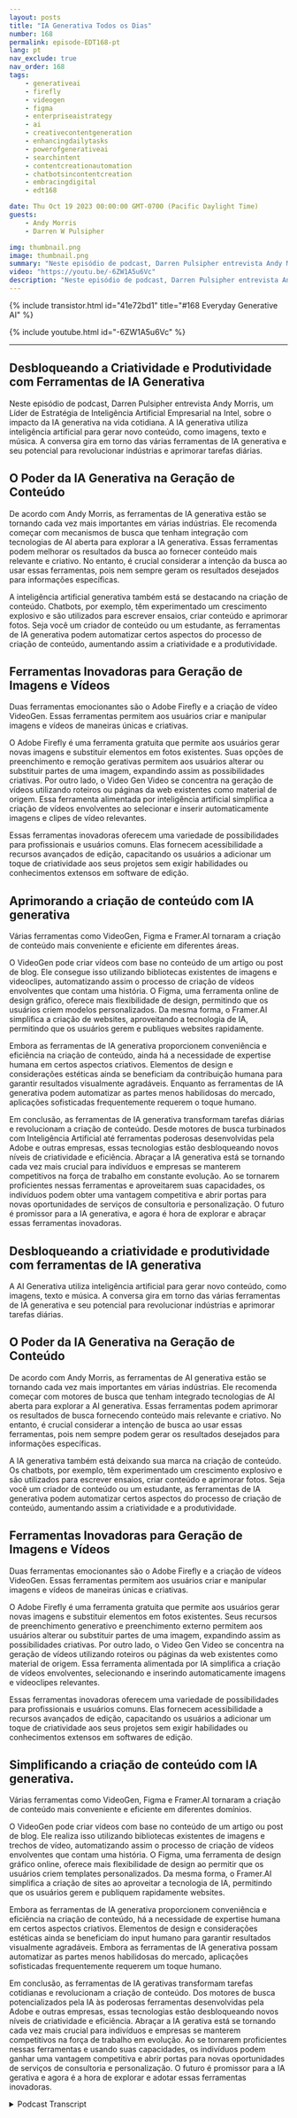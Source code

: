 ```yaml
---
layout: posts
title: "IA Generativa Todos os Dias"
number: 168
permalink: episode-EDT168-pt
lang: pt
nav_exclude: true
nav_order: 168
tags:
    - generativeai
    - firefly
    - videogen
    - figma
    - enterpriseaistrategy
    - ai
    - creativecontentgeneration
    - enhancingdailytasks
    - powerofgenerativeai
    - searchintent
    - contentcreationautomation
    - chatbotsincontentcreation
    - embracingdigital
    - edt168

date: Thu Oct 19 2023 00:00:00 GMT-0700 (Pacific Daylight Time)
guests:
    - Andy Morris
    - Darren W Pulsipher

img: thumbnail.png
image: thumbnail.png
summary: "Neste episódio de podcast, Darren Pulsipher entrevista Andy Morris, líder de Estratégia de IA Corporativa na Intel, sobre o impacto da IA generativa na vida cotidiana."
video: "https://youtu.be/-6ZW1A5u6Vc"
description: "Neste episódio de podcast, Darren Pulsipher entrevista Andy Morris, líder de Estratégia de IA Corporativa na Intel, sobre o impacto da IA generativa na vida cotidiana."
---
```


<div>
{% include transistor.html id="41e72bd1" title="#168 Everyday Generative AI" %}

{% include youtube.html id="-6ZW1A5u6Vc" %}
</div>

---

## Desbloqueando a Criatividade e Produtividade com Ferramentas de IA Generativa

Neste episódio de podcast, Darren Pulsipher entrevista Andy Morris, um Líder de Estratégia de Inteligência Artificial Empresarial na Intel, sobre o impacto da IA generativa na vida cotidiana. A IA generativa utiliza inteligência artificial para gerar novo conteúdo, como imagens, texto e música. A conversa gira em torno das várias ferramentas de IA generativa e seu potencial para revolucionar indústrias e aprimorar tarefas diárias.

## O Poder da IA Generativa na Geração de Conteúdo

De acordo com Andy Morris, as ferramentas de IA generativa estão se tornando cada vez mais importantes em várias indústrias. Ele recomenda começar com mecanismos de busca que tenham integração com tecnologias de AI aberta para explorar a IA generativa. Essas ferramentas podem melhorar os resultados da busca ao fornecer conteúdo mais relevante e criativo. No entanto, é crucial considerar a intenção da busca ao usar essas ferramentas, pois nem sempre geram os resultados desejados para informações específicas.

A inteligência artificial generativa também está se destacando na criação de conteúdo. Chatbots, por exemplo, têm experimentado um crescimento explosivo e são utilizados para escrever ensaios, criar conteúdo e aprimorar fotos. Seja você um criador de conteúdo ou um estudante, as ferramentas de IA generativa podem automatizar certos aspectos do processo de criação de conteúdo, aumentando assim a criatividade e a produtividade.

## Ferramentas Inovadoras para Geração de Imagens e Vídeos

Duas ferramentas emocionantes são o Adobe Firefly e a criação de vídeo VideoGen. Essas ferramentas permitem aos usuários criar e manipular imagens e vídeos de maneiras únicas e criativas.

O Adobe Firefly é uma ferramenta gratuita que permite aos usuários gerar novas imagens e substituir elementos em fotos existentes. Suas opções de preenchimento e remoção gerativas permitem aos usuários alterar ou substituir partes de uma imagem, expandindo assim as possibilidades criativas. Por outro lado, o Video Gen Video se concentra na geração de vídeos utilizando roteiros ou páginas da web existentes como material de origem. Essa ferramenta alimentada por inteligência artificial simplifica a criação de vídeos envolventes ao selecionar e inserir automaticamente imagens e clipes de vídeo relevantes.

Essas ferramentas inovadoras oferecem uma variedade de possibilidades para profissionais e usuários comuns. Elas fornecem acessibilidade a recursos avançados de edição, capacitando os usuários a adicionar um toque de criatividade aos seus projetos sem exigir habilidades ou conhecimentos extensos em software de edição.

## Aprimorando a criação de conteúdo com IA generativa

Várias ferramentas como VideoGen, Figma e Framer.AI tornaram a criação de conteúdo mais conveniente e eficiente em diferentes áreas.

O VideoGen pode criar vídeos com base no conteúdo de um artigo ou post de blog. Ele consegue isso utilizando bibliotecas existentes de imagens e videoclipes, automatizando assim o processo de criação de vídeos envolventes que contam uma história. O Figma, uma ferramenta online de design gráfico, oferece mais flexibilidade de design, permitindo que os usuários criem modelos personalizados. Da mesma forma, o Framer.AI simplifica a criação de websites, aproveitando a tecnologia de IA, permitindo que os usuários gerem e publiques websites rapidamente.

Embora as ferramentas de IA generativa proporcionem conveniência e eficiência na criação de conteúdo, ainda há a necessidade de expertise humana em certos aspectos criativos. Elementos de design e considerações estéticas ainda se beneficiam da contribuição humana para garantir resultados visualmente agradáveis. Enquanto as ferramentas de IA generativa podem automatizar as partes menos habilidosas do mercado, aplicações sofisticadas frequentemente requerem o toque humano.

Em conclusão, as ferramentas de IA generativa transformam tarefas diárias e revolucionam a criação de conteúdo. Desde motores de busca turbinados com Inteligência Artificial até ferramentas poderosas desenvolvidas pela Adobe e outras empresas, essas tecnologias estão desbloqueando novos níveis de criatividade e eficiência. Abraçar a IA generativa está se tornando cada vez mais crucial para indivíduos e empresas se manterem competitivos na força de trabalho em constante evolução. Ao se tornarem proficientes nessas ferramentas e aproveitarem suas capacidades, os indivíduos podem obter uma vantagem competitiva e abrir portas para novas oportunidades de serviços de consultoria e personalização. O futuro é promissor para a IA generativa, e agora é hora de explorar e abraçar essas ferramentas inovadoras.

## Desbloqueando a criatividade e produtividade com ferramentas de IA generativa

A AI Generativa utiliza inteligência artificial para gerar novo conteúdo, como imagens, texto e música. A conversa gira em torno das várias ferramentas de IA generativa e seu potencial para revolucionar indústrias e aprimorar tarefas diárias.

## O Poder da IA Generativa na Geração de Conteúdo

De acordo com Andy Morris, as ferramentas de AI generativa estão se tornando cada vez mais importantes em várias indústrias. Ele recomenda começar com motores de busca que tenham integrado tecnologias de AI aberta para explorar a AI generativa. Essas ferramentas podem aprimorar os resultados de busca fornecendo conteúdo mais relevante e criativo. No entanto, é crucial considerar a intenção de busca ao usar essas ferramentas, pois nem sempre podem gerar os resultados desejados para informações específicas.

A IA generativa também está deixando sua marca na criação de conteúdo. Os chatbots, por exemplo, têm experimentado um crescimento explosivo e são utilizados para escrever ensaios, criar conteúdo e aprimorar fotos. Seja você um criador de conteúdo ou um estudante, as ferramentas de IA generativa podem automatizar certos aspectos do processo de criação de conteúdo, aumentando assim a criatividade e a produtividade.

## Ferramentas Inovadoras para Geração de Imagens e Vídeos

Duas ferramentas emocionantes são o Adobe Firefly e a criação de vídeos VideoGen. Essas ferramentas permitem aos usuários criar e manipular imagens e vídeos de maneiras únicas e criativas.

O Adobe Firefly é uma ferramenta gratuita que permite aos usuários gerar novas imagens e substituir elementos em fotos existentes. Seus recursos de preenchimento generativo e preenchimento externo permitem aos usuários alterar ou substituir partes de uma imagem, expandindo assim as possibilidades criativas. Por outro lado, o Video Gen Video se concentra na geração de vídeos utilizando roteiros ou páginas da web existentes como material de origem. Essa ferramenta alimentada por IA simplifica a criação de vídeos envolventes, selecionando e inserindo automaticamente imagens e videoclipes relevantes.

Essas ferramentas inovadoras oferecem uma variedade de possibilidades para profissionais e usuários comuns. Elas fornecem acessibilidade a recursos avançados de edição, capacitando os usuários a adicionar um toque de criatividade aos seus projetos sem exigir habilidades ou conhecimentos extensos em softwares de edição.

## Simplificando a criação de conteúdo com IA generativa.

Várias ferramentas como VideoGen, Figma e Framer.AI tornaram a criação de conteúdo mais conveniente e eficiente em diferentes domínios.

O VideoGen pode criar vídeos com base no conteúdo de um artigo ou post de blog. Ele realiza isso utilizando bibliotecas existentes de imagens e trechos de vídeo, automatizando assim o processo de criação de vídeos envolventes que contam uma história. O Figma, uma ferramenta de design gráfico online, oferece mais flexibilidade de design ao permitir que os usuários criem templates personalizados. Da mesma forma, o Framer.AI simplifica a criação de sites ao aproveitar a tecnologia de IA, permitindo que os usuários gerem e publiquem rapidamente websites.

Embora as ferramentas de IA generativa proporcionem conveniência e eficiência na criação de conteúdo, há a necessidade de expertise humana em certos aspectos criativos. Elementos de design e considerações estéticas ainda se beneficiam do input humano para garantir resultados visualmente agradáveis. Embora as ferramentas de IA generativa possam automatizar as partes menos habilidosas do mercado, aplicações sofisticadas frequentemente requerem um toque humano.

Em conclusão, as ferramentas de IA gerativas transformam tarefas cotidianas e revolucionam a criação de conteúdo. Dos motores de busca potencializados pela IA às poderosas ferramentas desenvolvidas pela Adobe e outras empresas, essas tecnologias estão desbloqueando novos níveis de criatividade e eficiência. Abraçar a IA gerativa está se tornando cada vez mais crucial para indivíduos e empresas se manterem competitivos na força de trabalho em evolução. Ao se tornarem proficientes nessas ferramentas e usando suas capacidades, os indivíduos podem ganhar uma vantagem competitiva e abrir portas para novas oportunidades de serviços de consultoria e personalização. O futuro é promissor para a IA gerativa e agora é a hora de explorar e adotar essas ferramentas inovadoras.



<details>
<summary> Podcast Transcript </summary>

<p></p>

</details>
